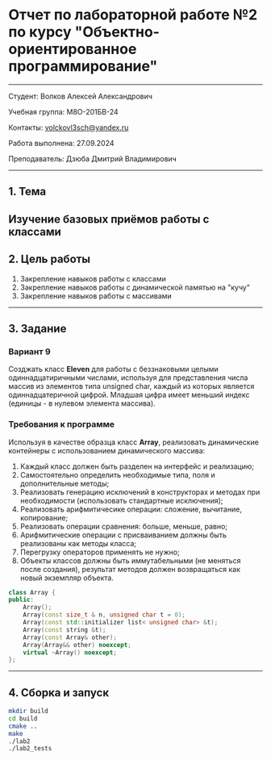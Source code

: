 # Отчет по лабораторной работе №2 по курсу "Объектно-ориентированное программирование"

---

Студент: Волков Алексей Александрович

Учебная группа: M8О-201БВ-24

Контакты: volckovl3sch@yandex.ru

Работа выполнена: 27.09.2024

Преподаватель: Дзюба Дмитрий Владимирович

---

## 1. Тема
Изучение базовых приёмов работы с классами
---

## 2. Цель работы
1. Закрепление навыков работы с классами
2. Закрепление навыков работы с динамической памятью на "кучу"
3. Закрепление навыков работы с массивами

---

## 3. Задание
### Вариант 9
Созджать класс **Eleven** для работы с беззнаковыми целыми одиннадцатиричными числами, используя для представления числа массив из элементов типа unsigned char, каждый из которых является одиннадцатеричной цифрой. Младшая цифра имеет меньший индекс (единицы - в нулевом элемента массива).

### Требования к программе
Используя в качестве образца класс **Array**, реализовать динамические контейнеры с использованием динамического массива:
1. Каждый класс должен быть разделен на интерфейс и реализацию;
2. Самостоятельно определить необходимые типа, поля и дополнительные методы;
3. Реализовать генерацию исключений в конструкторах и методах при необходимости (использовать стандартные исключения);
4. Реализовать арифмитичесике операции: сложение, вычитание, копирование;
5. Реализовать операции сравнения: больше, меньше, равно;
6. Арифмитические операции с присваиванием должны быть реализованы как методы класса;
7. Перегрузку операторов применять не нужно;
8. Объекты классов должны быть иммутабельными (не меняться после создания), результат методов должен возвращаться как новый экземпляр объекта.

```cpp
class Array {
public:
    Array();
    Array(const size_t & n, unsigned char t = 0);
    Array(const std::initializer list< unsigned char> &t);
    Array(const string &t);
    Array(const Array& other);
    Array(Array&& other) noexcept;
    virtual ~Array() noexcept;
};
```
---

## 4. Cборка и запуск
```bash
mkdir build
cd build
cmake ..
make
./lab2
./lab2_tests
```